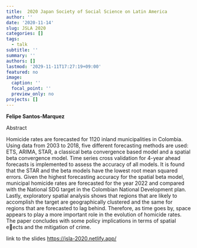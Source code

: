 ```yaml
---
title:  2020 Japan Society of Social Science on Latin America
author: ''
date: '2020-11-14'
slug: JSLA 2020
categories: []
tags:
  - talk
subtitle: ''
summary: ''
authors: []
lastmod: '2029-11-11T17:27:19+09:00'
featured: no
image:
  caption: ''
  focal_point: ''
  preview_only: no
projects: []
---
```



**Felipe Santos-Marquez**

Abstract

Homicide rates are forecasted for 1120 inland municipalities in
Colombia. Using data from 2003 to 2018, five different forecasting methods
are used: ETS, ARIMA, STAR, a classical beta convergence based model and
a spatial beta convergence model. Time series cross validation for 4-year ahead
forecasts is implemented to assess the accuracy of all models. It is found that
the STAR and the beta models have the lowest root mean squared errors.
Given the highest forecasting accuracy for the spatial beta model, municipal
homicide rates are forecasted for the year 2022 and compared with the National
SDG target in the Colombian National Development plan. Lastly, exploratory
spatial analysis shows that regions that are likely to accomplish the target are
geographically clustered and the same for regions that are forecasted to lag
behind. Therefore, as time goes by, space appears to play a more important
role in the evolution of homicide rates. The paper concludes with some policy
implications in terms of spatial eects and the mitigation of crime.


link to the slides https://jsla-2020.netlify.app/